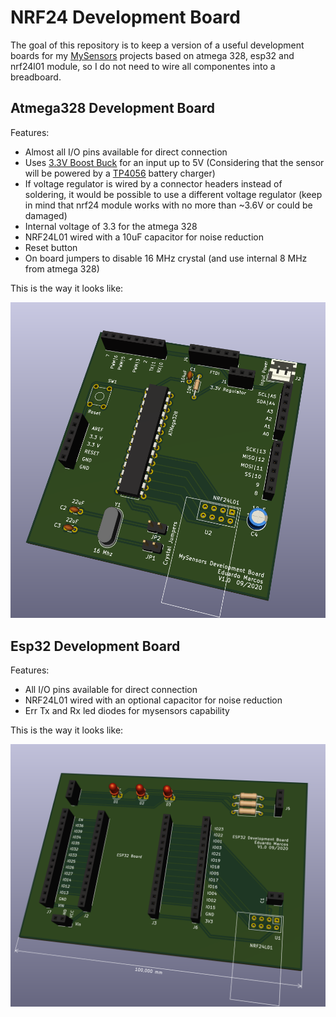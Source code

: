 # NRF24 Development Board

The goal of this repository is to keep a version of a useful development boards for my [MySensors](https://www.mysensors.org/) projects based on atmega 328, esp32 and nrf24l01 module, so I do not need to wire all componentes into a breadboard.

## Atmega328 Development Board

Features:
* Almost all I/O pins available for direct connection
* Uses [3.3V Boost Buck](https://es.aliexpress.com/item/32822323191.html) for an input up to 5V (Considering that the sensor will be powered by a [TP4056](https://www.best-microcontroller-projects.com/tp4056.html) battery charger)
* If voltage regulator is wired by a connector headers instead of soldering, it would be possible to use a different voltage regulator (keep in mind that nrf24 module works with no more than ~3.6V or could be damaged)
* Internal voltage of 3.3 for the atmega 328
* NRF24L01 wired with a 10uF capacitor for noise reduction
* Reset button
* On board jumpers to disable 16 MHz crystal (and use internal 8 MHz from atmega 328)

This is the way it looks like:

![Pcb board preview](https://github.com/eduardomarcos/nrf24-development-board/blob/master/rf24-dev-board-pcb-preview.png)

## Esp32 Development Board

Features:
* All I/O pins available for direct connection
* NRF24L01 wired with an optional capacitor for noise reduction
* Err Tx and Rx led diodes for mysensors capability

This is the way it looks like:

![Pcb board preview](https://github.com/eduardomarcos/nrf24-development-board/blob/master/esp32-dev-board-pcb-preview.png)